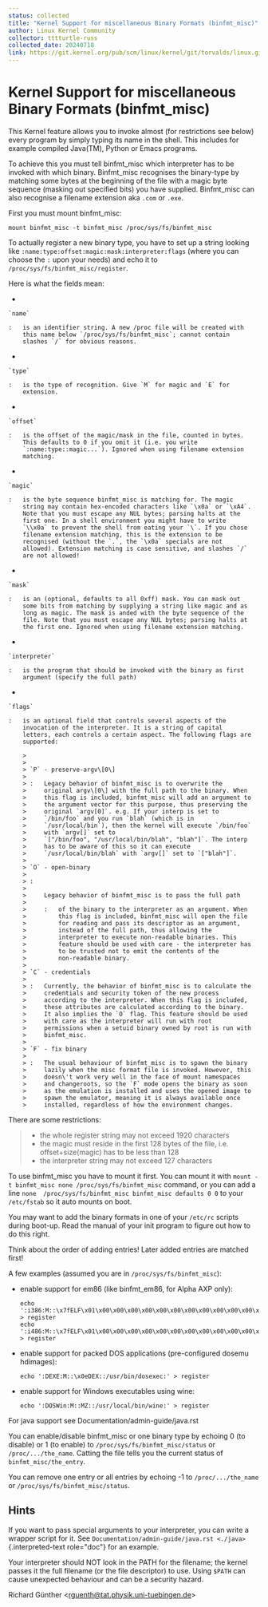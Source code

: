 ```yaml
---
status: collected
title: "Kernel Support for miscellaneous Binary Formats (binfmt_misc)"
author: Linux Kernel Community
collector: tttturtle-russ
collected_date: 20240718
link: https://git.kernel.org/pub/scm/linux/kernel/git/torvalds/linux.git/tree/Documentation/admin-guide/binfmt-misc.rst
---
```


# Kernel Support for miscellaneous Binary Formats (binfmt_misc)

This Kernel feature allows you to invoke almost (for restrictions see
below) every program by simply typing its name in the shell. This
includes for example compiled Java(TM), Python or Emacs programs.

To achieve this you must tell binfmt_misc which interpreter has to be
invoked with which binary. Binfmt_misc recognises the binary-type by
matching some bytes at the beginning of the file with a magic byte
sequence (masking out specified bits) you have supplied. Binfmt_misc can
also recognise a filename extension aka `.com` or `.exe`.

First you must mount binfmt_misc:

    mount binfmt_misc -t binfmt_misc /proc/sys/fs/binfmt_misc

To actually register a new binary type, you have to set up a string
looking like `:name:type:offset:magic:mask:interpreter:flags` (where you
can choose the `:` upon your needs) and echo it to
`/proc/sys/fs/binfmt_misc/register`.

Here is what the fields mean:

-   

    `name`

    :   is an identifier string. A new /proc file will be created with
        this name below `/proc/sys/fs/binfmt_misc`; cannot contain
        slashes `/` for obvious reasons.

-   

    `type`

    :   is the type of recognition. Give `M` for magic and `E` for
        extension.

-   

    `offset`

    :   is the offset of the magic/mask in the file, counted in bytes.
        This defaults to 0 if you omit it (i.e. you write
        `:name:type::magic...`). Ignored when using filename extension
        matching.

-   

    `magic`

    :   is the byte sequence binfmt_misc is matching for. The magic
        string may contain hex-encoded characters like `\x0a` or `\xA4`.
        Note that you must escape any NUL bytes; parsing halts at the
        first one. In a shell environment you might have to write
        `\\x0a` to prevent the shell from eating your `\`. If you chose
        filename extension matching, this is the extension to be
        recognised (without the `.`, the `\x0a` specials are not
        allowed). Extension matching is case sensitive, and slashes `/`
        are not allowed!

-   

    `mask`

    :   is an (optional, defaults to all 0xff) mask. You can mask out
        some bits from matching by supplying a string like magic and as
        long as magic. The mask is anded with the byte sequence of the
        file. Note that you must escape any NUL bytes; parsing halts at
        the first one. Ignored when using filename extension matching.

-   

    `interpreter`

    :   is the program that should be invoked with the binary as first
        argument (specify the full path)

-   

    `flags`

    :   is an optional field that controls several aspects of the
        invocation of the interpreter. It is a string of capital
        letters, each controls a certain aspect. The following flags are
        supported:

        > 
        >
        > `P` - preserve-argv\[0\]
        >
        > :   Legacy behavior of binfmt_misc is to overwrite the
        >     original argv\[0\] with the full path to the binary. When
        >     this flag is included, binfmt_misc will add an argument to
        >     the argument vector for this purpose, thus preserving the
        >     original `argv[0]`. e.g. If your interp is set to
        >     `/bin/foo` and you run `blah` (which is in
        >     `/usr/local/bin`), then the kernel will execute `/bin/foo`
        >     with `argv[]` set to
        >     `["/bin/foo", "/usr/local/bin/blah", "blah"]`. The interp
        >     has to be aware of this so it can execute
        >     `/usr/local/bin/blah` with `argv[]` set to `["blah"]`.
        >
        > `O` - open-binary
        >
        > :   
        >
        >     Legacy behavior of binfmt_misc is to pass the full path
        >
        >     :   of the binary to the interpreter as an argument. When
        >         this flag is included, binfmt_misc will open the file
        >         for reading and pass its descriptor as an argument,
        >         instead of the full path, thus allowing the
        >         interpreter to execute non-readable binaries. This
        >         feature should be used with care - the interpreter has
        >         to be trusted not to emit the contents of the
        >         non-readable binary.
        >
        > `C` - credentials
        >
        > :   Currently, the behavior of binfmt_misc is to calculate the
        >     credentials and security token of the new process
        >     according to the interpreter. When this flag is included,
        >     these attributes are calculated according to the binary.
        >     It also implies the `O` flag. This feature should be used
        >     with care as the interpreter will run with root
        >     permissions when a setuid binary owned by root is run with
        >     binfmt_misc.
        >
        > `F` - fix binary
        >
        > :   The usual behaviour of binfmt_misc is to spawn the binary
        >     lazily when the misc format file is invoked. However, this
        >     doesn\'t work very well in the face of mount namespaces
        >     and changeroots, so the `F` mode opens the binary as soon
        >     as the emulation is installed and uses the opened image to
        >     spawn the emulator, meaning it is always available once
        >     installed, regardless of how the environment changes.

There are some restrictions:

> -   the whole register string may not exceed 1920 characters
> -   the magic must reside in the first 128 bytes of the file, i.e.
>     offset+size(magic) has to be less than 128
> -   the interpreter string may not exceed 127 characters

To use binfmt_misc you have to mount it first. You can mount it with
`mount -t binfmt_misc none /proc/sys/fs/binfmt_misc` command, or you can
add a line `none  /proc/sys/fs/binfmt_misc binfmt_misc defaults 0 0` to
your `/etc/fstab` so it auto mounts on boot.

You may want to add the binary formats in one of your `/etc/rc` scripts
during boot-up. Read the manual of your init program to figure out how
to do this right.

Think about the order of adding entries! Later added entries are matched
first!

A few examples (assumed you are in `/proc/sys/fs/binfmt_misc`):

-   enable support for em86 (like binfmt_em86, for Alpha AXP only):

        echo ':i386:M::\x7fELF\x01\x00\x00\x00\x00\x00\x00\x00\x00\x00\x00\x00\x02\x00\x03:\xff\xff\xff\xff\xff\xfe\xfe\xff\xff\xff\xff\xff\xff\xff\xff\xff\xfb\xff\xff:/bin/em86:' > register
        echo ':i486:M::\x7fELF\x01\x00\x00\x00\x00\x00\x00\x00\x00\x00\x00\x00\x02\x00\x06:\xff\xff\xff\xff\xff\xfe\xfe\xff\xff\xff\xff\xff\xff\xff\xff\xff\xfb\xff\xff:/bin/em86:' > register

-   enable support for packed DOS applications (pre-configured dosemu
    hdimages):

        echo ':DEXE:M::\x0eDEX::/usr/bin/dosexec:' > register

-   enable support for Windows executables using wine:

        echo ':DOSWin:M::MZ::/usr/local/bin/wine:' > register

For java support see Documentation/admin-guide/java.rst

You can enable/disable binfmt_misc or one binary type by echoing 0 (to
disable) or 1 (to enable) to `/proc/sys/fs/binfmt_misc/status` or
`/proc/.../the_name`. Catting the file tells you the current status of
`binfmt_misc/the_entry`.

You can remove one entry or all entries by echoing -1 to
`/proc/.../the_name` or `/proc/sys/fs/binfmt_misc/status`.

## Hints

If you want to pass special arguments to your interpreter, you can write
a wrapper script for it. See
`Documentation/admin-guide/java.rst <./java>`{.interpreted-text
role="doc"} for an example.

Your interpreter should NOT look in the PATH for the filename; the
kernel passes it the full filename (or the file descriptor) to use.
Using `$PATH` can cause unexpected behaviour and can be a security
hazard.

Richard Günther \<<rguenth@tat.physik.uni-tuebingen.de>\>
